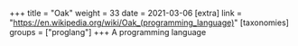 +++
title = "Oak"
weight = 33
date = 2021-03-06
[extra]
link = "https://en.wikipedia.org/wiki/Oak_(programming_language)"
[taxonomies]
groups = ["proglang"]
+++
A programming language

